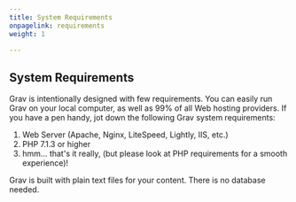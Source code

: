 ```yaml
---
title: System Requirements
onpagelink: requirements
weight: 1

---
```


System Requirements
-------------------

Grav is intentionally designed with few requirements. You can easily run Grav on your local computer, as well as 99% of all Web hosting providers. If you have a pen handy, jot down the following Grav system requirements:

1. Web Server (Apache, Nginx, LiteSpeed, Lightly, IIS, etc.)
2. PHP 7.1.3 or higher
3. hmm... that's it really, (but please look at PHP requirements for a smooth experience)!
 
Grav is built with plain text files for your content. There is no database needed.